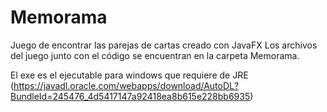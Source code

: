 # Memorama
Juego de encontrar las parejas de cartas creado con JavaFX
Los archivos del juego junto con el código se encuentran en la carpeta Memorama.

El exe es el ejecutable para windows que requiere de JRE (https://javadl.oracle.com/webapps/download/AutoDL?BundleId=245476_4d5417147a92418ea8b615e228bb6935)
